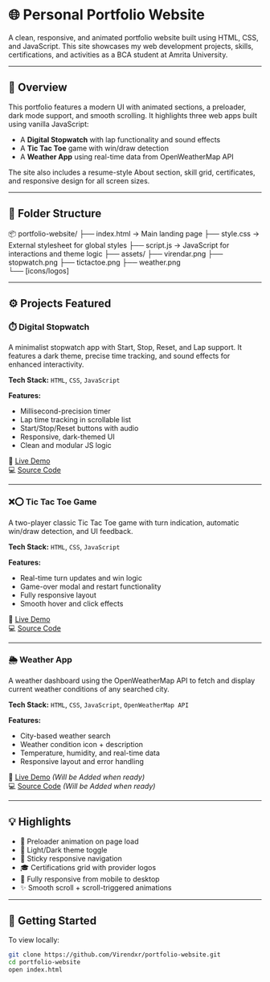 # 🌐 Personal Portfolio Website

A clean, responsive, and animated portfolio website built using HTML, CSS, and JavaScript. This site showcases my web development projects, skills, certifications, and activities as a BCA student at Amrita University.

---

## 📝 Overview

This portfolio features a modern UI with animated sections, a preloader, dark mode support, and smooth scrolling. It highlights three web apps built using vanilla JavaScript:

- A **Digital Stopwatch** with lap functionality and sound effects  
- A **Tic Tac Toe** game with win/draw detection  
- A **Weather App** using real-time data from OpenWeatherMap API

The site also includes a resume-style About section, skill grid, certificates, and responsive design for all screen sizes.

---

## 📁 Folder Structure

📦 portfolio-website/
├── index.html              → Main landing page
├── style.css               → External stylesheet for global styles
├── script.js               → JavaScript for interactions and theme logic
├── assets/
    ├── virendar.png
    ├── stopwatch.png
    ├── tictactoe.png
    ├── weather.png  
    └── [icons/logos]

---

## ⚙️ Projects Featured

### ⏱️ Digital Stopwatch

A minimalist stopwatch app with Start, Stop, Reset, and Lap support. It features a dark theme, precise time tracking, and sound effects for enhanced interactivity.

**Tech Stack:** `HTML`, `CSS`, `JavaScript`

**Features:**
- Millisecond-precision timer
- Lap time tracking in scrollable list
- Start/Stop/Reset buttons with audio
- Responsive, dark-themed UI  
- Clean and modular JS logic

🔗 [Live Demo](https://virendxr.github.io/PRODIGY_WD_02)  
💻 [Source Code](https://github.com/Virendxr/PRODIGY_WD_02)

---

### ❌⭕ Tic Tac Toe Game

A two-player classic Tic Tac Toe game with turn indication, automatic win/draw detection, and UI feedback.

**Tech Stack:** `HTML`, `CSS`, `JavaScript`

**Features:**
- Real-time turn updates and win logic
- Game-over modal and restart functionality
- Fully responsive layout
- Smooth hover and click effects

🔗 [Live Demo](https://virendxr.github.io/PRODIGY_WD_03)  
💻 [Source Code](https://github.com/Virendxr/PRODIGY_WD_03)

---

### 🌦️ Weather App

A weather dashboard using the OpenWeatherMap API to fetch and display current weather conditions of any searched city.

**Tech Stack:** `HTML`, `CSS`, `JavaScript`, `OpenWeatherMap API`

**Features:**
- City-based weather search
- Weather condition icon + description
- Temperature, humidity, and real-time data
- Responsive layout and error handling

🔗 [Live Demo](#) *(Will be Added when ready)*  
💻 [Source Code](#) *(Will be Added when ready)*

---

## 💡 Highlights

- 🔄 Preloader animation on page load  
- 🌙 Light/Dark theme toggle  
- 🧭 Sticky responsive navigation  
- 🎓 Certifications grid with provider logos  
- 📱 Fully responsive from mobile to desktop  
- ✨ Smooth scroll + scroll-triggered animations

---

## 🚀 Getting Started

To view locally:

```bash
git clone https://github.com/Virendxr/portfolio-website.git
cd portfolio-website
open index.html

